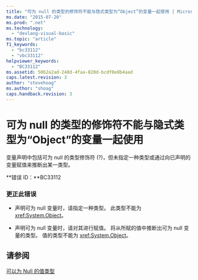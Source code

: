 ```yaml
---
title: "可为 null 的类型的修饰符不能与隐式类型为“Object”的变量一起使用 | Microsoft Docs"
ms.date: "2015-07-20"
ms.prod: ".net"
ms.technology: 
  - "devlang-visual-basic"
ms.topic: "article"
f1_keywords: 
  - "bc33112"
  - "vbc33112"
helpviewer_keywords: 
  - "BC33112"
ms.assetid: 50b2a2ad-248d-4faa-820d-bcdf0e8b4aad
caps.latest.revision: 3
author: "stevehoag"
ms.author: "shoag"
caps.handback.revision: 3
---
```

# 可为 null 的类型的修饰符不能与隐式类型为“Object”的变量一起使用
变量声明中包括可为 null 的类型修饰符 \(?\)，但未指定一种类型或通过向已声明的变量赋值来推断出某一类型。  
  
 **错误 ID：**BC33112  
  
### 更正此错误  
  
-   声明可为 null 变量时，请指定一种类型。 此类型不能为 <xref:System.Object>。  
  
-   声明可为 null 变量时，请对其进行赋值。 将从所赋的值中推断出可为 null 变量的类型。 值的类型不能为 <xref:System.Object>。  
  
## 请参阅  
 [可以为 Null 的值类型](../../visual-basic/programming-guide/language-features/data-types/nullable-value-types.md)